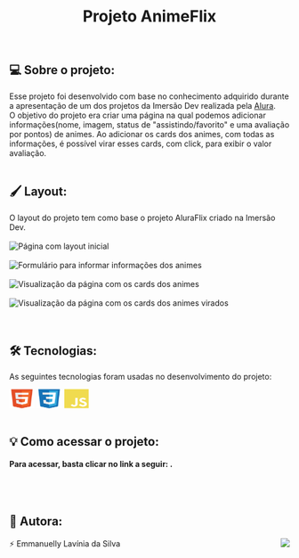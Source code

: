 <h1 align="center">Projeto AnimeFlix</h1>
<br>

## 💻 Sobre o projeto:

Esse projeto foi desenvolvido com base no conhecimento adquirido durante a apresentação de um dos projetos da Imersão Dev realizada pela <a href="https://www.alura.com.br">Alura</a>.
<br>
O objetivo do projeto era criar uma página na qual podemos adicionar informações(nome, imagem, status de "assistindo/favorito" e uma avaliação por pontos) de animes. Ao adicionar os cards dos animes, com todas as informações, é possível virar esses cards, com click, para exibir o valor avaliação.
<br><br>

## 🖌️ Layout:

O layout do projeto tem como base o projeto AluraFlix criado na Imersão Dev.
<br><br>
![Página com layout inicial](https://user-images.githubusercontent.com/86981272/197294779-fede0958-30b8-40e5-b2a4-251225cb9b4d.png)
<br><br>
![Formulário para informar informações dos animes](https://user-images.githubusercontent.com/86981272/197294800-28b8f2d5-ed0f-4022-b030-2a3dc17239c8.png)
<br><br>
![Visualização da página com os cards dos animes](https://user-images.githubusercontent.com/86981272/197294811-fa012eee-9fd4-482a-9db2-060dc466928a.png)
<br><br>
![Visualização da página com os cards dos animes virados](https://user-images.githubusercontent.com/86981272/197294837-c5b234a3-2dbd-4abc-9848-184579a2183e.png)
<br><br>
<br>

## 🛠 Tecnologias:

As seguintes tecnologias foram usadas no desenvolvimento do projeto:

<div>
  <img align="center" alt="HTML" height="35" width="45" src="https://raw.githubusercontent.com/devicons/devicon/master/icons/html5/html5-original.svg">
  <img align="center" alt="CSS" height="35" width="45" src="https://raw.githubusercontent.com/devicons/devicon/master/icons/css3/css3-original.svg">
  <img align="center" alt="Js" height="35" width="45" src="https://raw.githubusercontent.com/devicons/devicon/master/icons/javascript/javascript-plain.svg">
</div>
<br>

## 💡 Como acessar o projeto:
#### Para acessar, basta clicar no link a seguir: .
<br><br>

## 📝 Autora:
⚡ Emmanuelly Lavínia da Silva
<img height="150" align="right" src="https://c.tenor.com/KOMN72qhJ-sAAAAC/haikyuu-hinata.gif"/>
